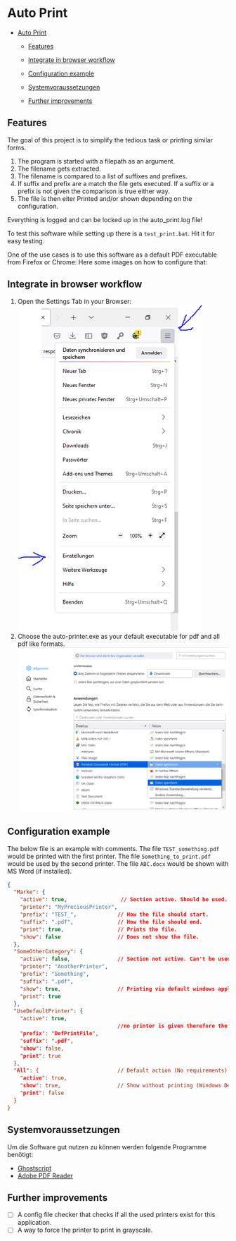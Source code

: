 # Auto Print

<!--TOC-->

- [Auto Print](#auto-print)

  - [Features](#features)

  - [Integrate in browser workflow](#integrate-in-browser-workflow)

  - [Configuration example](#configuration-example)

  - [Systemvoraussetzungen](#systemvoraussetzungen)

  - [Further improvements](#further-improvements)

<!--TOC-->
## Features

The goal of this project is to simplify the tedious task or printing similar forms.

1. The program is started with a filepath as an argument.
2. The filename gets extracted.
3. The filename is compared to a list of suffixes and prefixes.
4. If suffix and prefix are a match the file gets executed.
If a suffix or a prefix is not given the comparison is true either way.
5. The file is then eiter Printed and/or shown depending on the configuration.

Everything is logged and can be locked up in the auto_print.log file!

To test this software while setting up there is a `test_print.bat`.
Hit it for easy testing.

One of the use cases is to use this software as a default PDF executable from Firefox or Chrome:
Here some images on how to configure that:

## Integrate in browser workflow
1. Open the Settings Tab in your Browser:
![go to settings](doc/Settings.PNG)
2. Choose the auto-printer.exe as your default executable for pdf and all pdf like formats.
![Choose auto-printer.exe as your default software](doc/ChoosePrinter.PNG)

## Configuration example

The below file is an example with comments.
The file `TEST_something.pdf` would be printed with the first printer.
The file `Something_to_print.pdf` would be used by the second printer.
The file `ABC.docx` would be shown with MS Word (if installed).
```json
{
  "Marke": {
    "active": true,                 // Section active. Should be used.
    "printer": "MyPreciousPrinter",
    "prefix": "TEST_",             // How the file should start.
    "suffix": ".pdf",              // How the file should end.
    "print": true,                 // Prints the file.
    "show": false                  // Does not show the file.
  },
  "SomeOtherCategory": {
    "active": false,               // Section not active. Can't be used.
    "printer": "AnotherPrinter",
    "prefix": "Something",
    "suffix": ".pdf",
    "show": true,                  // Printing via default windows application
    "print": true
  },
  "UseDefaultPrinter": {
    "active": true,
                                   //no printer is given therefore the default printer is used."
    "prefix": "DefPrintFile",
    "suffix": ".pdf",
    "show": false,
    "print": true
  },
  "All": {                         // Default action (No requirements)
    "active": true,               
    "show": true,                  // Show without printing (Windows Default action)
    "print": false
  }
}
```

## Systemvoraussetzungen
Um die Software gut nutzen zu können werden folgende Programme benötigt:

- [Ghostscript](https://www.ghostscript.com/releases/gsdnld.html)
- [Adobe PDF Reader](https://www.adobe.com/de/acrobat/pdf-reader.html)



## Further improvements

- [ ] A config file checker that checks 
if all the used printers exist for this application.
- [ ] A way to force the printer to print in grayscale.
